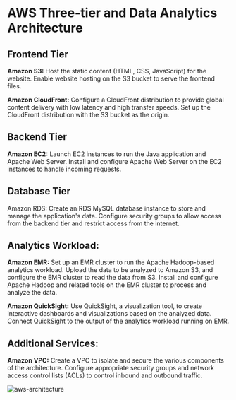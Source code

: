 # AWS Three-tier and Data Analytics Architecture

## Frontend Tier
**Amazon S3:** Host the static content (HTML, CSS, JavaScript) for the website. Enable website hosting on the S3 bucket to serve the frontend files.

**Amazon CloudFront:** Configure a CloudFront distribution to provide global content delivery with low latency and high transfer speeds. Set up the CloudFront distribution with the S3 bucket as the origin.
## Backend Tier

**Amazon EC2:** Launch EC2 instances to run the Java application and Apache Web Server. Install and configure Apache Web Server on the EC2 instances to handle incoming requests.
## Database Tier

Amazon RDS: Create an RDS MySQL database instance to store and manage the application's data. Configure security groups to allow access from the backend tier and restrict access from the internet.
## Analytics Workload:

**Amazon EMR:** Set up an EMR cluster to run the Apache Hadoop-based analytics workload. Upload the data to be analyzed to Amazon S3, and configure the EMR cluster to read the data from S3. Install and configure Apache Hadoop and related tools on the EMR cluster to process and analyze the data.

**Amazon QuickSight:** Use QuickSight, a visualization tool, to create interactive dashboards and visualizations based on the analyzed data. Connect QuickSight to the output of the analytics workload running on EMR.
## Additional Services:

**Amazon VPC:** Create a VPC to isolate and secure the various components of the architecture. Configure appropriate security groups and network access control lists (ACLs) to control inbound and outbound traffic.


![aws-architecture](https://github.com/cheeseig9/AWS-Three-tier-and-Data-Analytics-Architecture/assets/74439890/a13defab-f903-44cc-a0a2-7b50b3732249)
